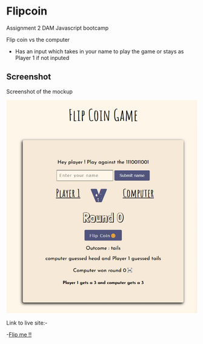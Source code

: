 # Flipcoin

Assignment 2 DAM Javascript bootcamp

Flip coin vs the computer

- Has an input which takes in your name to play the game or stays as Player 1 if not inputed

## Screenshot

Screenshot of the mockup

![](./screenshot.jpg)

Link to live site:-

-[Flip me !!](https://apprentice-cloud.github.io/flipcoin/)
